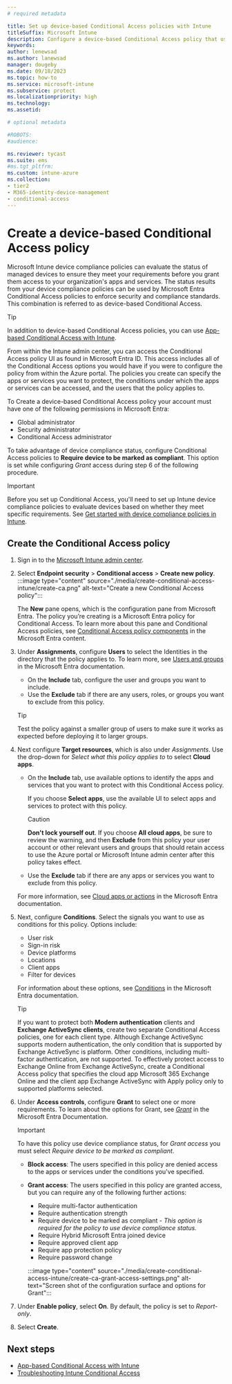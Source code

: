 ```yaml
---
# required metadata

title: Set up device-based Conditional Access policies with Intune
titleSuffix: Microsoft Intune
description: Configure a device-based Conditional Access policy that uses device status from a Microsoft Intune device compliance policies.
keywords:
author: lenewsad
ms.author: lanewsad
manager: dougeby
ms.date: 09/18/2023
ms.topic: how-to
ms.service: microsoft-intune
ms.subservice: protect
ms.localizationpriority: high
ms.technology:
ms.assetid: 

# optional metadata

#ROBOTS:
#audience:

ms.reviewer: tycast
ms.suite: ems
#ms.tgt_pltfrm:
ms.custom: intune-azure
ms.collection:
- tier2
- M365-identity-device-management
- conditional-access
---
```


# Create a device-based Conditional Access policy

Microsoft Intune device compliance policies can evaluate the status of managed devices to ensure they meet your requirements before you grant them access to your organization's apps and services. The status results from your device compliance policies can be used by Microsoft Entra Conditional Access policies to enforce security and compliance standards. This combination is referred to as device-based Conditional Access.

> [!TIP]
> In addition to device-based Conditional Access policies, you can use [App-based Conditional Access with Intune](app-based-conditional-access-intune.md).

From within the Intune admin center, you can access the Conditional Access policy UI as found in Microsoft Entra ID. This access includes all of the Conditional Access options you would have if you were to configure the policy from within the Azure portal. The policies you create can specify the apps or services you want to protect, the conditions under which the apps or services can be accessed, and the users that the policy applies to.

To Create a device-based Conditional Access policy your account must have one of the following permissions in Microsoft Entra:

- Global administrator
- Security administrator
- Conditional Access administrator

To take advantage of device compliance status, configure Conditional Access policies to **Require device to be marked as compliant**. This option is set while configuring *Grant* access during step 6 of the following procedure.

> [!IMPORTANT]
> Before you set up Conditional Access, you'll need to set up Intune device compliance policies to evaluate devices based on whether they meet specific requirements. See [Get started with device compliance policies in Intune](device-compliance-get-started.md).

## Create the Conditional Access policy

1. Sign in to the [Microsoft Intune admin center](https://go.microsoft.com/fwlink/?linkid=2109431).

2. Select **Endpoint security** > **Conditional access** > **Create new policy**.
:::image type="content" source="./media/create-conditional-access-intune/create-ca.png" alt-text="Create a new Conditional Access policy":::

   The **New** pane opens, which is the configuration pane from Microsoft Entra. The policy you’re creating is a Microsoft Entra policy for Conditional Access. To learn more about this pane and Conditional Access policies, see [Conditional Access policy components](/azure/active-directory/conditional-access/concept-conditional-access-policies) in the Microsoft Entra content.

3. Under **Assignments**, configure **Users** to select the Identities in the directory that the policy applies to. To learn more, see [Users and groups](/azure/active-directory/conditional-access/concept-conditional-access-users-groups) in the Microsoft Entra documentation.

   - On the **Include** tab, configure the user and groups you want to include.  
   - Use the **Exclude** tab if there are any users, roles, or groups you want to exclude from this policy.

   > [!TIP]
   > Test the policy against a smaller group of users to make sure it works as expected before deploying it to larger groups.

4. Next configure **Target resources**, which is also under *Assignments*. Use the drop-down for *Select what this policy applies to* to select **Cloud apps**.

   - On the **Include** tab, use available options to identify the apps and services that you want to protect with this Conditional Access policy.

     If you choose **Select apps**, use the available UI to select apps and services to protect with this policy.

     > [!CAUTION]
     > **Don't lock yourself out**. If you choose **All cloud apps**, be sure to review the warning, and then **Exclude** from this policy your user account or other relevant users and groups that should retain access to use the Azure portal or Microsoft Intune admin center after this policy takes effect.

   - Use the **Exclude** tab if there are any apps or services you want to exclude from this policy.

   For more information, see [Cloud apps or actions](/azure/active-directory/conditional-access/concept-conditional-access-cloud-apps) in the Microsoft Entra documentation.

5. Next, configure **Conditions**. Select the signals you want to use as conditions for this policy. Options include:

   - User risk
   - Sign-in risk
   - Device platforms
   - Locations
   - Client apps
   - Filter for devices

   For information about these options, see [Conditions](/azure/active-directory/conditional-access/concept-conditional-access-conditions) in the Microsoft Entra documentation.

   > [!TIP]
   > If you want to protect both **Modern authentication** clients and **Exchange ActiveSync clients**, create two separate Conditional Access policies, one for each client type. Although Exchange ActiveSync supports modern authentication, the only condition that is supported by Exchange ActiveSync is platform. Other conditions, including multi-factor authentication, are not supported. To effectively protect access to Exchange Online from Exchange ActiveSync, create a Conditional Access policy that specifies the cloud app Microsoft 365 Exchange Online and the client app Exchange ActiveSync with Apply policy only to supported platforms selected.

6. Under **Access controls**, configure **Grant** to select one or more requirements. To learn about the options for Grant, see [*Grant*](/azure/active-directory/conditional-access/concept-conditional-access-grant) in the Microsoft Entra Documentation.

   > [!IMPORTANT]
   >
   > To have this policy use device compliance status, for *Grant access* you must select *Require device to be marked as compliant*.

   - **Block access**: The users specified in this policy are denied access to the apps or services under the conditions you've specified.
   - **Grant access**: The users specified in this policy are granted access, but you can require any of the following further actions:
     - Require multi-factor authentication
     - Require authentication strength
     - Require device to be marked as compliant - *This option is required for the policy to use device compliance status.*
     - Require Hybrid Microsoft Entra joined device
     - Require approved client app
     - Require app protection policy
     - Require password change

     :::image type="content" source="./media/create-conditional-access-intune/create-ca-grant-access-settings.png" alt-text="Screen shot of the configuration surface and options for Grant":::

7. Under **Enable policy**, select **On**. By default, the policy is set to *Report-only*.

8. Select **Create**.

## Next steps

- [App-based Conditional Access with Intune](app-based-conditional-access-intune.md)
- [Troubleshooting Intune Conditional Access](https://support.microsoft.com/help/4456106)
